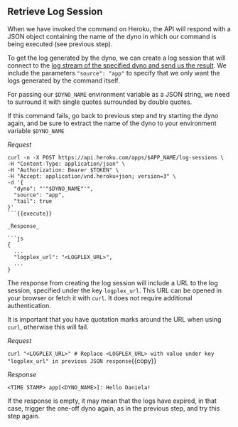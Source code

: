 ## Retrieve Log Session

When we have invoked the command on Heroku, the API will respond with a JSON object containing the name of the dyno 
in which our command is being executed (see previous step).

To get the log generated by the dyno, we can create a log session that will connect to the [log stream of the 
specified dyno and send us the result](https://devcenter.heroku.com/articles/platform-api-reference#log-session-create). 
We include the parameters `"source": "app"` to specify that we only want the logs generated by the command itself.

For passing our `$DYNO_NAME` environment variable as a JSON string, we need to surround it with single quotes surrounded by double quotes.

If this command fails, go back to previous step and try starting the dyno again, and be sure to extract the name of the dyno to your environment variable `$DYNO_NAME`

_Request_

```shell
curl -n -X POST https://api.heroku.com/apps/$APP_NAME/log-sessions \
-H "Content-Type: application/json" \
-H "Authorization: Bearer $TOKEN" \
-H "Accept: application/vnd.heroku+json; version=3" \
-d '{
  "dyno": "'"$DYNO_NAME"'",
  "source": "app",
  "tail": true
}'
```{{execute}}

_Response_

```js
{
  ...
  "logplex_url": "<LOGPLEX_URL>",
  ...
}
```

The response from creating the log session will include a URL to the log session, specified under the key `logplex_url`. 
This URL can be opened in your browser or fetch it with `curl`. It does not require additional authentication.

It is important that you have quotation marks around the URL when using `curl`, otherwise this will fail.

_Request_

`curl "<LOGPLEX_URL>" # Replace <LOGPLEX_URL> with value under key "logplex_url" in previous JSON response`{{copy}}

_Response_
```shell
<TIME STAMP> app[<DYNO_NAME>]: Hello Daniela!
```

If the response is empty, it may mean that the logs have expired, in that case, trigger the one-off dyno again, as in the previous step, and try this step again.
